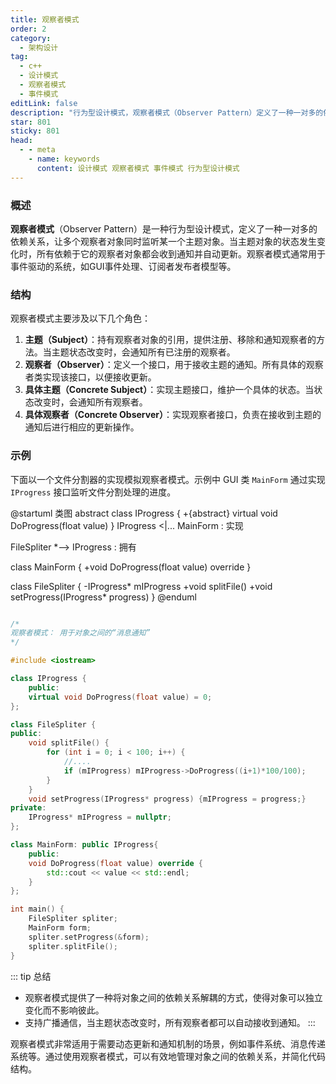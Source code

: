 ```yaml
---
title: 观察者模式
order: 2
category:
  - 架构设计
tag:
  - c++
  - 设计模式
  - 观察者模式
  - 事件模式
editLink: false
description: "行为型设计模式，观察者模式（Observer Pattern）定义了一种一对多的依赖关系，让多个观察者对象同时监听某一个主题对象。当主题对象的状态发生变化时，所有依赖于它的观察者对象都会收到通知并自动更新"
star: 801
sticky: 801
head:
  - - meta
    - name: keywords
      content: 设计模式 观察者模式 事件模式 行为型设计模式
---
```


### 概述

**观察者模式**（Observer Pattern）是一种行为型设计模式，定义了一种一对多的依赖关系，让多个观察者对象同时监听某一个主题对象。当主题对象的状态发生变化时，所有依赖于它的观察者对象都会收到通知并自动更新。观察者模式通常用于事件驱动的系统，如GUI事件处理、订阅者发布者模型等。

### 结构

观察者模式主要涉及以下几个角色：

1. **主题（Subject）**：持有观察者对象的引用，提供注册、移除和通知观察者的方法。当主题状态改变时，会通知所有已注册的观察者。
2. **观察者（Observer）**：定义一个接口，用于接收主题的通知。所有具体的观察者类实现该接口，以便接收更新。
3. **具体主题（Concrete Subject）**：实现主题接口，维护一个具体的状态。当状态改变时，会通知所有观察者。
4. **具体观察者（Concrete Observer）**：实现观察者接口，负责在接收到主题的通知后进行相应的更新操作。

### 示例

​下面以一个文件分割器的实现模拟观察者模式。示例中 GUI 类 `MainForm` 通过实现`IProgress` 接口监听文件分割处理的进度。

@startuml 类图
abstract class IProgress {
+{abstract} virtual void DoProgress(float value)
}
IProgress <|... MainForm : 实现 

FileSpliter *--> IProgress : 拥有 

class MainForm {
    +void DoProgress(float value) override
}

class FileSpliter {
  -IProgress* mIProgress
  +void splitFile()
  +void setProgress(IProgress* progress)
}
@enduml

```cpp

/*
观察者模式： 用于对象之间的“消息通知”
*/

#include <iostream>

class IProgress {
    public:
    virtual void DoProgress(float value) = 0;
};

class FileSpliter {
public:
    void splitFile() {
        for (int i = 0; i < 100; i++) {
            //....
            if (mIProgress) mIProgress->DoProgress((i+1)*100/100);
        }
    }
    void setProgress(IProgress* progress) {mIProgress = progress;}
private:
    IProgress* mIProgress = nullptr;
};

class MainForm: public IProgress{
    public:
    void DoProgress(float value) override {
        std::cout << value << std::endl;
    }
};

int main() {
    FileSpliter spliter;
    MainForm form;
    spliter.setProgress(&form);
    spliter.splitFile();
}

```

::: tip 总结
  - 观察者模式提供了一种将对象之间的依赖关系解耦的方式，使得对象可以独立变化而不影响彼此。
  - 支持广播通信，当主题状态改变时，所有观察者都可以自动接收到通知。
:::

观察者模式非常适用于需要动态更新和通知机制的场景，例如事件系统、消息传递系统等。通过使用观察者模式，可以有效地管理对象之间的依赖关系，并简化代码结构。
